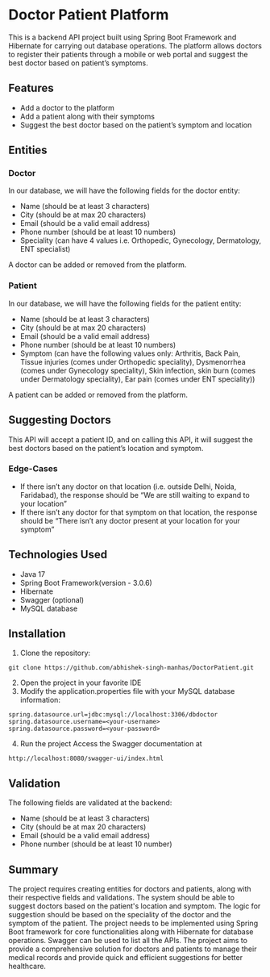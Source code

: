 


# Doctor Patient Platform

This is a backend API project built using Spring Boot Framework and Hibernate for carrying out database operations. The platform allows doctors to register their patients through a mobile or web portal and suggest the best doctor based on patient’s symptoms. 

## Features

- Add a doctor to the platform
- Add a patient along with their symptoms
- Suggest the best doctor based on the patient’s symptom and location

## Entities

### Doctor

In our database, we will have the following fields for the doctor entity:

- Name (should be at least 3 characters)
- City (should be at max 20 characters)
- Email (should be a valid email address)
- Phone number (should be at least 10 numbers)
- Speciality (can have 4 values i.e. Orthopedic, Gynecology, Dermatology, ENT specialist)

A doctor can be added or removed from the platform.

### Patient

In our database, we will have the following fields for the patient entity:

- Name (should be at least 3 characters)
- City (should be at max 20 characters)
- Email (should be a valid email address)
- Phone number (should be at least 10 numbers)
- Symptom (can have the following values only: Arthritis, Back Pain, Tissue injuries (comes under Orthopedic speciality), Dysmenorrhea (comes under Gynecology speciality), Skin infection, skin burn (comes under Dermatology speciality), Ear pain (comes under ENT speciality))

A patient can be added or removed from the platform.

## Suggesting Doctors

This API will accept a patient ID, and on calling this API, it will suggest the best doctors based on the patient’s location and symptom.

### Edge-Cases

- If there isn’t any doctor on that location (i.e. outside Delhi, Noida, Faridabad), the response should be “We are still waiting to expand to your location”
- If there isn’t any doctor for that symptom on that location, the response should be “There isn’t any doctor present at your location for your symptom”

## Technologies Used

- Java 17
- Spring Boot Framework(version - 3.0.6)
- Hibernate
- Swagger (optional)
- MySQL database

## Installation

1. Clone the repository:
```
git clone https://github.com/abhishek-singh-manhas/DoctorPatient.git
```

2. Open the project in your favorite IDE
3. Modify the application.properties file with your MySQL database information:
```
spring.datasource.url=jdbc:mysql://localhost:3306/dbdoctor
spring.datasource.username=<your-username>
spring.datasource.password=<your-password>
```

4. Run the project
Access the Swagger documentation at 
```
http://localhost:8080/swagger-ui/index.html
```

## Validation
The following fields are validated at the backend:
- Name (should be at least 3 characters)
- City (should be at max 20 characters)
- Email (should be a valid email address)
- Phone number (should be at least 10 number)


## Summary
The project requires creating entities for doctors and patients, along with their respective fields and validations. The system should be able to suggest doctors based on the patient's location and symptom. The logic for suggestion should be based on the speciality of the doctor and the symptom of the patient. The project needs to be implemented using Spring Boot framework for core functionalities along with Hibernate for database operations. Swagger can be used to list all the APIs. The project aims to provide a comprehensive solution for doctors and patients to manage their medical records and provide quick and efficient suggestions for better healthcare.

